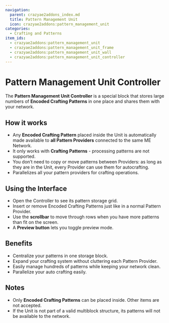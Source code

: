 ```yaml
---
navigation:
  parent: crazyae2addons_index.md
  title: Pattern Management Unit
  icon: crazyae2addons:pattern_management_unit
categories:
  - Crafting and Patterns
item_ids:
  - crazyae2addons:pattern_management_unit
  - crazyae2addons:pattern_management_unit_frame
  - crazyae2addons:pattern_management_unit_wall
  - crazyae2addons:pattern_management_unit_controller
---
```


# Pattern Management Unit Controller

<GameScene zoom="2" interactive={true}>
  <ImportStructure src="../assets/unit.nbt" />
</GameScene>

The **Pattern Management Unit Controller** is a special block that stores large numbers of
**Encoded Crafting Patterns** in one place and shares them with your network.

## How it works

* Any **Encoded Crafting Pattern** placed inside the Unit is automatically made available to **all Pattern Providers** connected to the same ME Network.
* It only works with **Crafting Patterns** - processing patterns are not supported.
* You don’t need to copy or move patterns between Providers: as long as they are in the Unit, every Provider can use them for autocrafting.
* Parallelizes all your pattern providers for crafting operations.

## Using the Interface

* Open the Controller to see its pattern storage grid.
* Insert or remove Encoded Crafting Patterns just like in a normal Pattern Provider.
* Use the **scrollbar** to move through rows when you have more patterns than fit on the screen.
* A **Preview button** lets you toggle preview mode.

## Benefits

* Centralize your patterns in one storage block.
* Expand your crafting system without cluttering each Pattern Provider.
* Easily manage hundreds of patterns while keeping your network clean.
* Parallelize your auto crafting easily.

## Notes

* Only **Encoded Crafting Patterns** can be placed inside. Other items are not accepted.
* If the Unit is not part of a valid multiblock structure, its patterns will not be available to the network.
